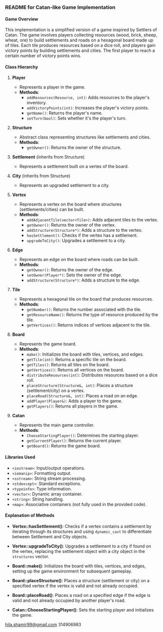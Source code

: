 ### README for Catan-like Game Implementation

#### Game Overview
This implementation is a simplified version of a game inspired by Settlers of Catan. The game involves players collecting resources (wood, brick, sheep, wheat, ore) to build settlements and roads on a hexagonal board made up of tiles. Each tile produces resources based on a dice roll, and players gain victory points by building settlements and cities. The first player to reach a certain number of victory points wins.

#### Class Hierarchy

1. **Player**
   - Represents a player in the game.
   - **Methods**:
     - `addResources(Resource, int)`: Adds resources to the player's inventory.
     - `addVictoryPoints(int)`: Increases the player's victory points.
     - `getName()`: Returns the player's name.
     - `setTurn(bool)`: Sets whether it's the player's turn.

2. **Structure**
   - Abstract class representing structures like settlements and cities.
   - **Methods**:
     - `getOwner()`: Returns the owner of the structure.

3. **Settlement** (inherits from Structure)
   - Represents a settlement built on a vertex of the board.

4. **City** (inherits from Structure)
   - Represents an upgraded settlement to a city.

5. **Vertex**
   - Represents a vertex on the board where structures (settlements/cities) can be built.
   - **Methods**:
     - `addAdjacentTile(vector<Tile>)`: Adds adjacent tiles to the vertex.
     - `getOwner()`: Returns the owner of the vertex.
     - `addStructure(Structure*)`: Adds a structure to the vertex.
     - `hasSettlement()`: Checks if the vertex has a settlement.
     - `upgradeToCity()`: Upgrades a settlement to a city.

6. **Edge**
   - Represents an edge on the board where roads can be built.
   - **Methods**:
     - `getOwner()`: Returns the owner of the edge.
     - `setOwner(Player*)`: Sets the owner of the edge.
     - `addStructure(Structure*)`: Adds a structure to the edge.

7. **Tile**
   - Represents a hexagonal tile on the board that produces resources.
   - **Methods**:
     - `getNumber()`: Returns the number associated with the tile.
     - `getResourceName()`: Returns the type of resource produced by the tile.
     - `getVertices()`: Returns indices of vertices adjacent to the tile.

8. **Board**
   - Represents the game board.
   - **Methods**:
     - `make()`: Initializes the board with tiles, vertices, and edges.
     - `getTile(int)`: Returns a specific tile on the board.
     - `getTiles()`: Returns all tiles on the board.
     - `getVertices()`: Returns all vertices on the board.
     - `distributeResources(int)`: Distributes resources based on a dice roll.
     - `placeStructure(Structure&, int)`: Places a structure (settlement/city) on a vertex.
     - `placeRoad(Structure&, int)`: Places a road on an edge.
     - `addPlayer(Player&)`: Adds a player to the game.
     - `getPlayers()`: Returns all players in the game.

9. **Catan**
   - Represents the main game controller.
   - **Methods**:
     - `ChooseStartingPlayer()`: Determines the starting player.
     - `getCurrentPlayer()`: Returns the current player.
     - `getBoard()`: Returns the game board.

#### Libraries Used
- `<iostream>`: Input/output operations.
- `<iomanip>`: Formatting output.
- `<sstream>`: String stream processing.
- `<stdexcept>`: Standard exceptions.
- `<typeinfo>`: Type information.
- `<vector>`: Dynamic array container.
- `<string>`: String handling.
- `<map>`: Associative containers (not fully used in the provided code).

#### Explanation of Methods

- **Vertex::hasSettlement()**: Checks if a vertex contains a settlement by iterating through its structures and using `dynamic_cast` to differentiate between Settlement and City objects.
  
- **Vertex::upgradeToCity()**: Upgrades a settlement to a city if found on the vertex, replacing the settlement object with a city object in the `structures` vector.

- **Board::make()**: Initializes the board with tiles, vertices, and edges, setting up the game environment for subsequent gameplay.

- **Board::placeStructure()**: Places a structure (settlement or city) on a specified vertex if the vertex is valid and not already occupied.

- **Board::placeRoad()**: Places a road on a specified edge if the edge is valid and not already occupied by another player's road.

- **Catan::ChooseStartingPlayer()**: Sets the starting player and initializes the game.

hila.shamir99@gmail.com
314906983
